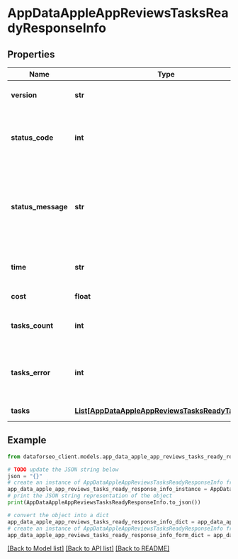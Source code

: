 # AppDataAppleAppReviewsTasksReadyResponseInfo


## Properties

Name | Type | Description | Notes
------------ | ------------- | ------------- | -------------
**version** | **str** | the current version of the API | [optional] 
**status_code** | **int** | general status code you can find the full list of the response codes here | [optional] 
**status_message** | **str** | general informational message you can find the full list of general informational messages here | [optional] 
**time** | **str** | total execution time, seconds | [optional] 
**cost** | **float** | total tasks cost, USD | [optional] 
**tasks_count** | **int** | the number of tasks in the tasks array | [optional] 
**tasks_error** | **int** | the number of tasks in the tasks array returned with an error | [optional] 
**tasks** | [**List[AppDataAppleAppReviewsTasksReadyTaskInfo]**](AppDataAppleAppReviewsTasksReadyTaskInfo.md) | array of tasks | [optional] 

## Example

```python
from dataforseo_client.models.app_data_apple_app_reviews_tasks_ready_response_info import AppDataAppleAppReviewsTasksReadyResponseInfo

# TODO update the JSON string below
json = "{}"
# create an instance of AppDataAppleAppReviewsTasksReadyResponseInfo from a JSON string
app_data_apple_app_reviews_tasks_ready_response_info_instance = AppDataAppleAppReviewsTasksReadyResponseInfo.from_json(json)
# print the JSON string representation of the object
print(AppDataAppleAppReviewsTasksReadyResponseInfo.to_json())

# convert the object into a dict
app_data_apple_app_reviews_tasks_ready_response_info_dict = app_data_apple_app_reviews_tasks_ready_response_info_instance.to_dict()
# create an instance of AppDataAppleAppReviewsTasksReadyResponseInfo from a dict
app_data_apple_app_reviews_tasks_ready_response_info_form_dict = app_data_apple_app_reviews_tasks_ready_response_info.from_dict(app_data_apple_app_reviews_tasks_ready_response_info_dict)
```
[[Back to Model list]](../README.md#documentation-for-models) [[Back to API list]](../README.md#documentation-for-api-endpoints) [[Back to README]](../README.md)


